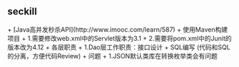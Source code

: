 <h2>seckill</h2>
+ [Java高并发秒杀API](http://www.imooc.com/learn/587)
+ 使用Maven构建项目
 + 1.需要修改web.xml中的Servlet版本为3.1
 + 2.需要将pom.xml中的Junit的版本改为4.12
+ 各层职责
 + 1.Dao层工作职责：接口设计 + SQL编写  (代码和SQL的分离，方便代码Review)
+ 问题
 + 1.JSON默认类库在转换枚举类会有问题